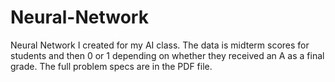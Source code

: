 # Neural-Network
Neural Network I created for my AI class. The data is midterm scores for students and then 0 or 1 depending on whether they received an A as a final grade. The full problem specs are in the PDF file.
